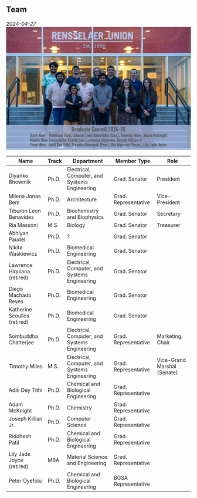## Team

_2024-04-27_
![gc2024-25_team_2024-04-27](../../../_assets/Graduate%20Council%20-%20A/2024-25%20-%20A/gc2024-25_team_2024-04-27.jpg)


| Name                         | Track | Department                                    | Member Type          | Role                        |
| ---------------------------- | ----- | --------------------------------------------- | -------------------- | --------------------------- |
| Diyanko Bhowmik              | Ph.D. | Electrical, Computer, and Systems Engineering | Grad. Senator        | President                   |
| Milena Jonas Bem             | Ph.D. | Architecture                                  | Grad. Representative | Vice-President              |
| Tiburon Leon Benavides       | Ph.D. | Biochemistry and Biophysics                   | Grad. Senator        | Secretary                   |
| Ria Massoni                  | M.S.  | Biology                                       | Grad. Senator        | Treasurer                   |
| Abhiyan Paudel               | Ph.D. | ?                                             | Grad. Senator        |                             |
| Nikita Waskiewicz            | Ph.D. | Biomedical Engineering                        | Grad. Senator        |                             |
| Lawrence Hiquiana (retired)  | Ph.D. | Electrical, Computer, and Systems Engineering | Grad. Senator        |                             |
| Diego Machado Reyes          | Ph.D. | Biomedical Engineering                        | Grad. Senator        |                             |
| Katherine Scoullos (retired) | Ph.D. | Biomedical Engineering                        | Grad. Senator        |                             |
| Sombuddha Chatterjee         | Ph.D. | Electrical, Computer, and Systems Engineering | Grad. Representative | Marketing, Chair            |
| Timothy Miles                | M.S.  | Electrical, Computer, and Systems Engineering | Grad. Representative | Vice-Grand Marshal (Senate) |
| Aditi Dey Tithi              | Ph.D. | Chemical and Biological Engineering           | Grad. Representative |                             |
| Adam McKnight                | Ph.D. | Chemistry                                     | Grad. Representative |                             |
| Joseph Killian Jr.           | Ph.D. | Computer Science                              | Grad. Representative |                             |
| Riddhesh Patil               | Ph.D. | Chemical and Biological Engineering           | Grad. Representative |                             |
| Lily Jade Joyce (retired)    | MBA   | Material Science and Engineering              | Grad. Representative |                             |
| Peter Oyefolu                | Ph.D. | Chemical and Biological Engineering           | BGSA Representative  |                             |
